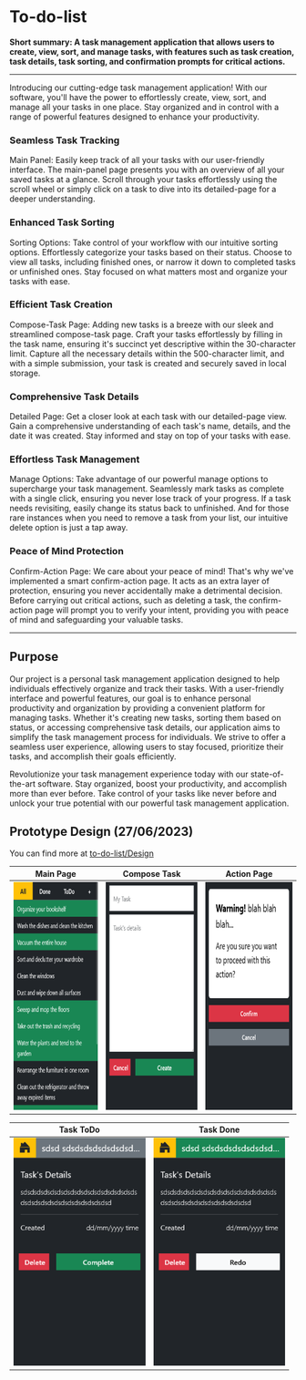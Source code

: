 <h1>To-do-list</h1>

**Short summary: A task management application that allows users to create, view, sort, and manage tasks, with features such as task creation, task details, task sorting, and confirmation prompts for critical actions.**

<hr>

Introducing our cutting-edge task management application! With our software, you'll have the power to effortlessly create, view, sort, and manage all your tasks in one place. Stay organized and in control with a range of powerful features designed to enhance your productivity.

<h3>Seamless Task Tracking</h3>
Main Panel: Easily keep track of all your tasks with our user-friendly interface. The main-panel page presents you with an overview of all your saved tasks at a glance. Scroll through your tasks effortlessly using the scroll wheel or simply click on a task to dive into its detailed-page for a deeper understanding.

<h3>Enhanced Task Sorting</h3>
Sorting Options: Take control of your workflow with our intuitive sorting options. Effortlessly categorize your tasks based on their status. Choose to view all tasks, including finished ones, or narrow it down to completed tasks or unfinished ones. Stay focused on what matters most and organize your tasks with ease.

<h3>Efficient Task Creation</h3>
Compose-Task Page: Adding new tasks is a breeze with our sleek and streamlined compose-task page. Craft your tasks effortlessly by filling in the task name, ensuring it's succinct yet descriptive within the 30-character limit. Capture all the necessary details within the 500-character limit, and with a simple submission, your task is created and securely saved in local storage.

<h3>Comprehensive Task Details</h3>
Detailed Page: Get a closer look at each task with our detailed-page view. Gain a comprehensive understanding of each task's name, details, and the date it was created. Stay informed and stay on top of your tasks with ease.

<h3>Effortless Task Management</h3>
Manage Options: Take advantage of our powerful manage options to supercharge your task management. Seamlessly mark tasks as complete with a single click, ensuring you never lose track of your progress. If a task needs revisiting, easily change its status back to unfinished. And for those rare instances when you need to remove a task from your list, our intuitive delete option is just a tap away.

<h3>Peace of Mind Protection</h3>
Confirm-Action Page: We care about your peace of mind! That's why we've implemented a smart confirm-action page. It acts as an extra layer of protection, ensuring you never accidentally make a detrimental decision. Before carrying out critical actions, such as deleting a task, the confirm-action page will prompt you to verify your intent, providing you with peace of mind and safeguarding your valuable tasks.

<hr>

<h2>Purpose</h2>

Our project is a personal task management application designed to help individuals effectively organize and track their tasks. With a user-friendly interface and powerful features, our goal is to enhance personal productivity and organization by providing a convenient platform for managing tasks. Whether it's creating new tasks, sorting them based on status, or accessing comprehensive task details, our application aims to simplify the task management process for individuals. We strive to offer a seamless user experience, allowing users to stay focused, prioritize their tasks, and accomplish their goals efficiently.

Revolutionize your task management experience today with our state-of-the-art software. Stay organized, boost your productivity, and accomplish more than ever before. Take control of your tasks like never before and unlock your true potential with our powerful task management application.

<h2>Prototype Design (27/06/2023)</h2>

You can find more at [to-do-list/Design](https://github.com/gubrus50/to-do-list/tree/main/design)

Main Page                  | Compose Task              | Action Page                
:-------------------------:|:-------------------------:|:-------------------------:
<img height="400" src="https://github.com/gubrus50/to-do-list/blob/main/showcase/pg-main.png">  |  <img height="400" src="https://github.com/gubrus50/to-do-list/blob/main/showcase/pg-compose.png">  |  <img height="400" src="https://github.com/gubrus50/to-do-list/blob/main/showcase/pg-action.png">

| Task ToDo                  | Task Done
|:-------------------------:|:-------------------------:
| <img height="400" src="https://github.com/gubrus50/to-do-list/blob/main/showcase/unfinished-task.png">  |  <img height="400" src="https://github.com/gubrus50/to-do-list/blob/main/showcase/finished-task.png">

